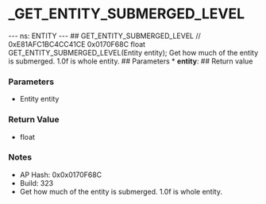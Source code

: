 # _GET_ENTITY_SUBMERGED_LEVEL

--- ns: ENTITY --- ## GET_ENTITY_SUBMERGED_LEVEL  // 0xE81AFC1BC4CC41CE 0x0170F68C float GET_ENTITY_SUBMERGED_LEVEL(Entity entity);  Get how much of the entity is submerged.  1.0f is whole entity.  ## Parameters * **entity**:  ## Return value

### Parameters
* Entity entity

### Return Value
* float

### Notes
* AP Hash: 0x0x0170F68C
* Build: 323
* Get how much of the entity is submerged.  1.0f is whole entity.

